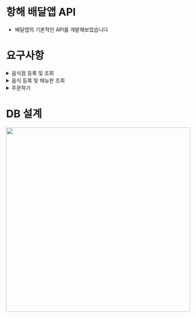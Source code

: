 # 항해 배달앱 API
+ 배달앱의 기본적인 API를 개발해보았습니다

# 요구사항
<details>
<summary>음식점 등록 및 조회</summary>
<div markdown="1">

- 음식점 정보 입력받아 등록
    1. 음식점 이름 (name)
    2. 최소주문 가격 (minOrderPrice)
        1. 허용값: 1,000원 ~ 100,000원 입력
        2. 100 원 단위로만 입력 가능 (예. 2,220원 입력 시 에러발생. 2,300원은 입력 가능)
        3. 허용값이 아니거나 100원 단위 입력이 아닌 경우 에러 발생시킴
    3. 기본 배달비 (deliveryFee)
        1. 허용값: 0원 ~ 10,000원
        2. 500 원 단위로만 입력 가능 (예. 2,200원 입력 시 에러발생. 2,500원 입력 가능) 
        3. 허용값이 아니거나 1,000원 단위 입력이 아닌 경우 에러 발생시킴


- 음식점 조회
    - 등록된 모든 음식점 정보 조회 가능
        1. 등록 시 입력한 음식점 정보 (name, minOrderPrice, deliveryFee)
        2. DB 테이블 ID (id)
        <br><br>
</div>
</details>

<details>
<summary>음식 등록 및 메뉴판 조회</summary>
<div markdown="1">

- 음식점 ID 및 음식 정보 입력받아 등록
    1. 음식점 ID (restaurantId)
        1. 음식점 DB 테이블 ID
    2. 음식명 (name)
        1. 같은 음식점 내에서는 음식 이름이 중복될 수 없음 (예. '자담치킨 강남점'에 '후라이드치킨' 이 이미 등록되어 있다면 중복하여 등록할 수 없지만, 다른 음식점인 '맘스터치 강남점'에는 '후라이드치킨' 을 등록 가능)
    3. 가격 (price)
        1. 허용값: 100원 ~ 1,000,000원
        2. 100 원 단위로만 입력 가능 (예. 2,220원 입력 시 에러발생. 2,300원 입력 가능)
        3. 허용값이 아니거나 100원 단위 입력이 아닌 경우 에러 발생시킴


- 메뉴판 조회
    - 하나의 음식점에 등록된 모든 음식 정보 조회
        1. 등록 시 입력한 음식 정보 (name, price)
        2. DB 테이블 ID (id)
        <br><br>
</div>
</details>

<details>
<summary>주문하기</summary>
<div markdown="1">

- 주문 요청 시 배달 음식점 및 음식 정보 입력받음
    1. 음식점 ID (restaurantId)
    2. 음식 주문 정보 (foods)
        1. 음식 ID (id)
        2. 음식을 주문할 수량 (quantity)
            1. 허용값: 1 ~ 100
            2. 허용값이 아니면 에러 발생시킴


- 주문 요청에 대한 응답으로 다음 정보를 포함시킴
    1. 주문 음식점 이름 (restaurantName)
    2. 주문 음식 정보 (foods)
        - 주문 음식명 (name)
        - 주문 수량 (quantity)
        - 주문 음식의 가격 (price)
            - 계산방법
                - 주문 음식 1개의 가격 * 주문 수량
    3. 배달비 (deliveryFee)
        - 주문 음식점의 기본 배달비
    4. 최종 결제 금액 (totalPrice)
        - 계산방법
            - 주문 음식 가격들의 총 합 + 배달비
        - "주문 음식 가격들의 총 합" 이 주문 음식점의 "최소주문 가격" 을 넘지 않을 시 에러 발생시킴


- 주문 조회
    - 그동안 성공한 모든 주문 요청을 조회 가능
</div>
</details>

# DB 설계
<img src="https://user-images.githubusercontent.com/98294357/162191428-890ab6fa-3213-4517-84c1-2391eafd179a.png" width=500px>
